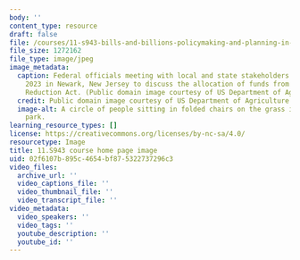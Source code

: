 ```yaml
---
body: ''
content_type: resource
draft: false
file: /courses/11-s943-bills-and-billions-policymaking-and-planning-in-an-era-of-transformation-in-us-cities-and-states-spring-2023/mit11_s943_s23_chp.jpg
file_size: 1272162
file_type: image/jpeg
image_metadata:
  caption: Federal officials meeting with local and state stakeholders on April 12,
    2023 in Newark, New Jersey to discuss the allocation of funds from the Inflation
    Reduction Act. (Public domain image courtesy of US Department of Agriculture.)
  credit: Public domain image courtesy of US Department of Agriculture.
  image-alt: A circle of people sitting in folded chairs on the grass in a public
    park.
learning_resource_types: []
license: https://creativecommons.org/licenses/by-nc-sa/4.0/
resourcetype: Image
title: 11.S943 course home page image
uid: 02f6107b-895c-4654-bf87-5322737296c3
video_files:
  archive_url: ''
  video_captions_file: ''
  video_thumbnail_file: ''
  video_transcript_file: ''
video_metadata:
  video_speakers: ''
  video_tags: ''
  youtube_description: ''
  youtube_id: ''
---
```

